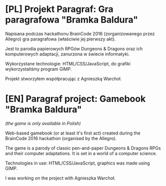 # [PL] Projekt Paragraf: Gra paragrafowa "Bramka Baldura"

Napisana podczas hackathonu BrainCode 2016 (zorganizowanego przez Allegro) gra paragrafowa (właściwie jej pierwszy akt).

Jest to parodia papierowych RPGów Dungeons & Dragons oraz ich komputerowych adaptacji, zanurzona w świecie informatyki.

Wykorzystane technologie: HTML/CSS/JavaScript, do grafiki wykorzystaliśmy program GIMP.

Projekt stworzyłem współpracując z Agnieszką Warchoł.

# [EN] Paragraf project: Gamebook "Bramka Baldura"
_(the game is only available in Polish)_

Web-based gamebook (or at least it's first act) created during the BrainCode 2016 hackathon (organised by the Allegro).

The game is a parody of classic pen-and-paper Dungeons & Dragons RPGs and their computer adaptations. It is set in a world of a computer science.

Technologies in use: HTML/CSS/JavaScript, graphics was made using GIMP.

I was working on the project with Agnieszka Warchoł.
